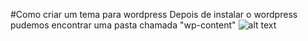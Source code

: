 #Como criar um tema para wordpress 
Depois de instalar o wordpress pudemos encontrar uma pasta chamada "wp-content"
![alt text](https://onedrive.live.com/?cid=2C784EDDE2F80E68&id=2C784EDDE2F80E68%21225&v=3 "Logo Title Text 1")
